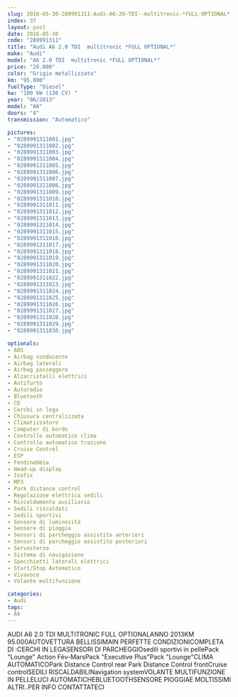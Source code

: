 ```yaml
---
slug: 2016-05-30-289991311-Audi-A6-20-TDI--multitronic-*FULL-OPTIONAL*
index: 37
layout: post
date: 2016-05-30
code: "289991311"
title: "Audi A6 2.0 TDI  multitronic *FULL OPTIONAL*"
make: "Audi"
model: "A6 2.0 TDI  multitronic *FULL OPTIONAL*"
price: "26.800"
color: "Grigio metallizzato"
km: "95.000"
fuelType: "Diesel"
kw: "100 kW (136 CV) "
year: "06/2013"
model: "A6"
doors: "4"
transmission: "Automatico"

pictures:
- "0289991311001.jpg"
- "0289991311002.jpg"
- "0289991311003.jpg"
- "0289991311004.jpg"
- "0289991311005.jpg"
- "0289991311006.jpg"
- "0289991311007.jpg"
- "0289991311008.jpg"
- "0289991311009.jpg"
- "0289991311010.jpg"
- "0289991311011.jpg"
- "0289991311012.jpg"
- "0289991311013.jpg"
- "0289991311014.jpg"
- "0289991311015.jpg"
- "0289991311016.jpg"
- "0289991311017.jpg"
- "0289991311018.jpg"
- "0289991311019.jpg"
- "0289991311020.jpg"
- "0289991311021.jpg"
- "0289991311022.jpg"
- "0289991311023.jpg"
- "0289991311024.jpg"
- "0289991311025.jpg"
- "0289991311026.jpg"
- "0289991311027.jpg"
- "0289991311028.jpg"
- "0289991311029.jpg"
- "0289991311030.jpg"

optionals:
- ABS
- Airbag conducente
- Airbag laterali
- Airbag passeggero
- Alzacristalli elettrici
- Antifurto
- Autoradio
- Bluetooth
- CD
- Cerchi in lega
- Chiusura centralizzata
- Climatizzatore
- Computer di bordo
- Controllo automatico clima
- Controllo automatico trazione
- Cruise Control
- ESP
- Fendinebbia
- Head-up display
- Isofix
- MP3
- Park distance control
- Regolazione elettrica sedili
- Riscaldamento ausiliario
- Sedili riscaldati
- Sedili sportivi
- Sensore di luminosità
- Sensore di pioggia
- Sensori di parcheggio assistito anteriori
- Sensori di parcheggio assistito posteriori
- Servosterzo
- Sistema di navigazione
- Specchietti laterali elettrici
- Start/Stop Automatico
- Vivavoce
- Volante multifunzione

categories:
- Audi
tags:
- A6
---
```

AUDI A6 2.0 TDI MULTITRONIC FULL OPTIONALANNO 2013KM 95.000AUTOVETTURA BELLISSIMAIN PERFETTE CONDIZIONICOMPLETA DI :CERCHI IN LEGASENSORI DI PARCHEGGIOsedili sportivi in pellePack "Lounge" Action Fév-MarsPack "Executive Plus"Pack "Lounge"CLIMA AUTOMATICOPark Distance Control rear Park Distance Control frontCruise controlSEDILI RISCALDABILINavigation systemVOLANTE MULTIFUNZIONE IN PELLELUCI AUTOMATICHEBLUETOOTHSENSORE PIOGGIAE MOLTISSIMI ALTRI..PER INFO CONTATTATECI